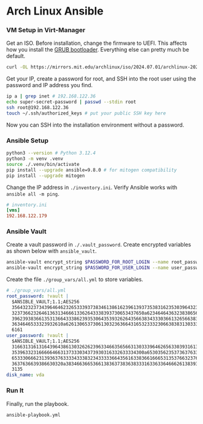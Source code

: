 # Arch Linux Ansible

### VM Setup in Virt-Manager

Get an ISO. Before installation, change the firmware to UEFI.
This affects how you install the [GRUB bootloader](https://wiki.archlinux.org/title/GRUB).
Everything else can pretty much be default.

```bash
curl -OL https://mirrors.mit.edu/archlinux/iso/2024.07.01/archlinux-2024.07.01-x86_64.iso
```

Get your IP, create a password for root, and SSH into the root user using the password and IP address you find.

```bash
ip a | grep inet # 192.168.122.36
echo super-secret-password | passwd --stdin root
ssh root@192.168.122.36
touch ~/.ssh/authorized_keys # put your public SSH key here
```

Now you can SSH into the installation environment without a password.

### Ansible Setup

```bash
python3 --version # Python 3.12.4
python3 -m venv .venv
source ./.venv/bin/activate
pip install --upgrade ansible=9.8.0 # for mitogen compatibility
pip install --upgrade mitogen
```

Change the IP address in `./inventory.ini`. Verify Ansible works with `ansible all -m ping`.

```ini
# inventory.ini
[vms]
192.168.122.179
```

### Ansible Vault

Create a vault password in `./.vault_password`.
Create encrypted variables as shown below with `ansible_vault`.

```bash
ansible-vault encrypt_string $PASSWORD_FOR_ROOT_LOGIN --name root_password
ansible-vault encrypt_string $PASSWORD_FOR_USER_LOGIN --name user_password
```

Create the file `./group_vars/all.yml` to store variables.

```yml
# ./group_vars/all.yml
root_password: !vault |
  $ANSIBLE_VAULT;1.1;AES256
  35643232373439646462326533393738346138616239613937353831623530396432343434633433
  3237366232646136313466613362643338393730653437650a623464643632383865633366376332
  39623938366135313664333862393530643539326264356638343330366132656638363834613161
  3634646533323932610a626130653730613032363664316532333230663838313033316238303539
  6161
user_password: !vault |
  $ANSIBLE_VAULT;1.1;AES256
  31663131613164396438613032626239633466356566313033396462656330393161353634656462
  3539633231666664663137333034373930316332633334300a653035623537363763313861396264
  65333066623139363763333433383234333336643561633836616665313537663237646537313335
  3637636639386630320a383466366536613836373836383331633633646662613839343662343834
  3135
disk_name: vda
```

### Run It

Finally, run the playbook.

```bash
ansible-playbook.yml
```
